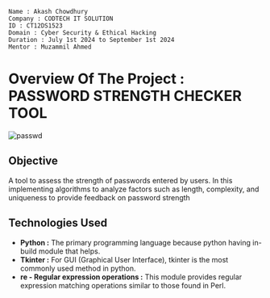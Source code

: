```
Name : Akash Chowdhury
Company : CODTECH IT SOLUTION
ID : CT12DS1523
Domain : Cyber Security & Ethical Hacking
Duration : July 1st 2024 to September 1st 2024
Mentor : Muzammil Ahmed
```
# Overview Of The Project : PASSWORD STRENGTH CHECKER TOOL
![passwd](https://github.com/user-attachments/assets/dca28806-8543-4c81-91c1-d12ff5502790)

## Objective
A tool to assess the strength of passwords entered by users. In this implementing algorithms to analyze factors such as length, complexity, and uniqueness to provide feedback on password strength
## Technologies Used
- **Python :** The primary programming language because python having in-build module that helps.
- **Tkinter :** For GUI (Graphical User Interface), tkinter is the most commonly used method in python. 
- **re - Regular expression operations :** This module provides regular expression matching operations similar to those found in Perl.
